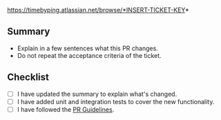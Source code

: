 https://timebyping.atlassian.net/browse/*INSERT-TICKET-KEY*

## Summary

- Explain in a few sentences what this PR changes.
- Do not repeat the acceptance criteria of the ticket.

## Checklist

- [ ] I have updated the summary to explain what's changed.
- [ ] I have added unit and integration tests to cover the new functionality.
- [ ] I have followed the [PR Guidelines](https://timebyping.atlassian.net/wiki/spaces/E/pages/1629126657/Pull+Request+PR+Guidelines).
